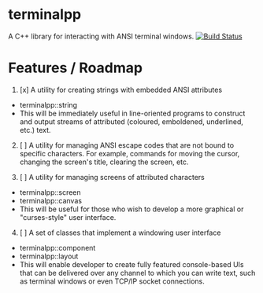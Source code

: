 # terminalpp
A C++ library for interacting with ANSI terminal windows.
[![Build Status](https://travis-ci.org/KazDragon/terminalpp.svg?branch=master)](https://travis-ci.org/KazDragon/terminalpp)

# Features / Roadmap

1. [x] A utility for creating strings with embedded ANSI attributes
  * terminalpp::string
  * This will be immediately useful in line-oriented programs to construct and
    output streams of attributed (coloured, emboldened, underlined, etc.) text.

2. [ ] A utility for managing ANSI escape codes that are not bound to specific
   characters.  For example, commands for moving the cursor, changing the
   screen's title, clearing the screen, etc.

3. [ ] A utility for managing screens of attributed characters
  * terminalpp::screen
  * terminalpp::canvas
  * This will be useful for those who wish to develop a more graphical or
    "curses-style" user interface.
    
4. [ ] A set of classes that implement a windowing user interface
  * terminalpp::component
  * terminalpp::layout
  * This will enable developer to create fully featured console-based UIs
    that can be delivered over any channel to which you can write text, such
    as terminal windows or even TCP/IP socket connections.
